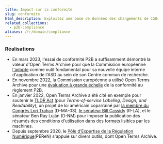```yaml
---
title: Impact sur la conformité
slug: conformite
html_description: Exploitez une base de données des changements de CGUs pour évaluer la conformité des services en ligne avec la réglementation en vigueur
related_collections:
  - p2b-compliance
aliases: /fr/domain/compliance
---
```


### Réalisations

- En mars 2023, l'essai de conformité P2B a suffisamment démontré la valeur d'Open Terms Archive pour que la Commission européenne [l'adopte](https://github.com/OpenTermsArchive/engine/issues/1001) comme outil fondamental pour sa nouvelle équipe interne d'application de l'ASD au sein de son Centre commun de recherche.
- En novembre 2022, la Commission européenne a utilisé Open Terms Archive pour une [évaluation à grande échelle](https://ppmi.lt/news-insights/ppmi-has-completed-early-evaluation-p2b-regulation) de la conformité au règlement P2B.
- En janvier 2022, Open Terms Archive a été cité en exemple pour soutenir le [TLDR Act](https://www.lifewire.com/the-tldr-act-could-help-you-make-sense-of-terms-of-service-agreements-5216643) (pour _Terms-of-service Labeling, Design, and Readability_), un projet de loi américain coparrainé par [la membre du Congrès Lori Trahan](https://trahan.house.gov/) (D-MA-03), [le sénateur Bill Cassidy](https://www.cassidy.senate.gov/) (R-LA), et le sénateur Ben Ray Luján (D-NM) pour imposer la publication des résumés des conditions d'utilisation dans des formats lisibles par les machines.
- Depuis septembre 2020, le [Pôle d’Expertise de la Régulation Numérique](https://www.peren.gouv.fr/en/)(PEReN) s'appuie sur divers outils, dont Open Terms Archive.
